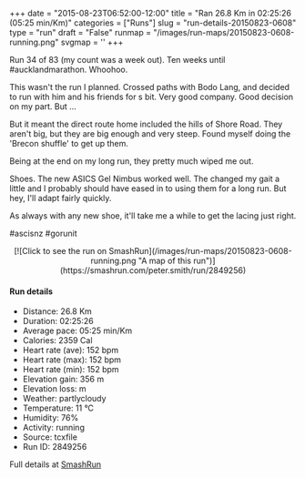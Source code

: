 +++
date = "2015-08-23T06:52:00-12:00"
title = "Ran 26.8 Km in 02:25:26 (05:25 min/Km)"
categories = ["Runs"]
slug = "run-details-20150823-0608"
type = "run"
draft = "False"
runmap = "/images/run-maps/20150823-0608-running.png"
svgmap = '<polyline points="41 61, 42 59, 43 57, 40 57, 35 58, 28 64, 21 66, 20 65, 19 63, 17 61, 15 61, 12 63, 7 61, 5 57, 0 53, 2 51, 6 51, 12 48, 12 47, 16 45, 22 44, 21 37, 22 35, 22 35, 24 34, 25 34, 24 38, 27 39, 28 41, 31 42, 34 43, 35 42, 35 42, 37 38, 40 36, 41 36, 41 36, 38 39, 38 39, 44 41, 44 41, 56 44, 57 45, 61 46, 64 47, 73 47, 75 48, 79 51, 81 52, 85 52, 90 51, 92 50, 97 51, 98 50, 100 49, 99 47, 100 49, 99 50, 97 51, 96 51, 95 50, 92 50, 87 52, 88 54, 90 54, 92 55, 91 57, 94 60, 93 62, 91 63, 90 64, 88 65, 86 65, 84 63, 80 63, 76 64, 71 65, 61 60, 60 58, 59 57, 55 58, 53 61, 49 60">'
+++

Run 34 of 83 (my count was a week out). Ten weeks until #aucklandmarathon. Whoohoo. 

This wasn't the run I planned. Crossed paths with Bodo Lang, and decided to run with him and his friends for s bit. Very good company. Good decision on my part. But ...

But it meant the direct route home included the hills of Shore Road. They aren't big, but they are big enough and very steep. Found myself doing the 'Brecon shuffle' to get up them. 

Being at the end on my long run, they pretty much wiped me out. 

Shoes. The new ASICS Gel Nimbus worked well. The changed my gait a little and I probably should have eased in to using them for a long run.  But hey, I'll adapt fairly quickly. 

As always with any new shoe, it'll take me a while to get the lacing just right. 


#ascisnz #gorunit 

<!--more-->

<center>
[![Click to see the run on SmashRun](/images/run-maps/20150823-0608-running.png "A map of this run")](https://smashrun.com/peter.smith/run/2849256)
</center>

#### Run details

* Distance: 26.8 Km
* Duration: 02:25:26
* Average pace: 05:25 min/Km
* Calories: 2359 Cal
* Heart rate (ave): 152 bpm
* Heart rate (max): 152 bpm
* Heart rate (min): 152 bpm
* Elevation gain: 356 m
* Elevation loss:  m
* Weather: partlycloudy
* Temperature: 11 &deg;C
* Humidity: 76%
* Activity: running
* Source: tcxfile
* Run ID: 2849256

Full details at [SmashRun](https://smashrun.com/peter.smith/run/2849256)